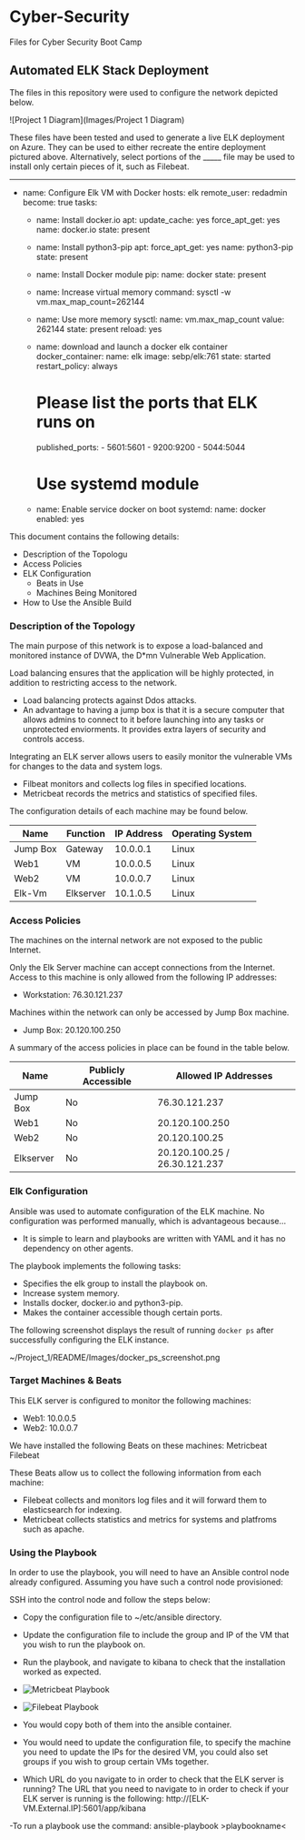 # Cyber-Security
Files for Cyber Security Boot Camp
## Automated ELK Stack Deployment

The files in this repository were used to configure the network depicted below.

![Project 1 Diagram](Images/Project 1 Diagram)

These files have been tested and used to generate a live ELK deployment on Azure. They can be used to either recreate the entire deployment pictured above. Alternatively, select portions of the _____ file may be used to install only certain pieces of it, such as Filebeat.

---
- name: Configure Elk VM with Docker
  hosts: elk
  remote_user: redadmin
  become: true
  tasks:
    - name: Install docker.io
      apt:
        update_cache: yes
        force_apt_get: yes
        name: docker.io
        state: present

    - name: Install python3-pip
      apt:
        force_apt_get: yes
        name: python3-pip
        state: present

    - name: Install Docker module
      pip:
        name: docker
        state: present

    - name: Increase virtual memory
      command: sysctl -w vm.max_map_count=262144

    - name: Use more memory
      sysctl:
        name: vm.max_map_count
        value: 262144
        state: present
        reload: yes

    - name: download and launch a docker elk container
      docker_container:
        name: elk
        image: sebp/elk:761
        state: started
        restart_policy: always
        # Please list the ports that ELK runs on
        published_ports:
          - 5601:5601
          - 9200:9200
          - 5044:5044

      # Use systemd module
    - name: Enable service docker on boot
      systemd:
        name: docker
        enabled: yes

This document contains the following details:
- Description of the Topologu
- Access Policies
- ELK Configuration
  - Beats in Use
  - Machines Being Monitored
- How to Use the Ansible Build


### Description of the Topology

The main purpose of this network is to expose a load-balanced and monitored instance of DVWA, the D*mn Vulnerable Web Application.

Load balancing ensures that the application will be highly protected, in addition to restricting access to the network.
- Load balancing protects against Ddos attacks.
- An advantage to having a jump box is that it is a secure computer that allows admins to connect to it before launching into any tasks or unprotected enviorments. It provides extra layers of security and controls access.

Integrating an ELK server allows users to easily monitor the vulnerable VMs for changes to the data and system logs.
- Filbeat monitors and collects log files in specified locations.
- Metricbeat records the metrics and statistics of specified files.

The configuration details of each machine may be found below.

| Name     | Function | IP Address | Operating System |
|----------|----------|------------|------------------|
| Jump Box | Gateway  | 10.0.0.1   | Linux            |
| Web1     | VM       | 10.0.0.5   | Linux            |
| Web2     | VM       | 10.0.0.7   | Linux            |
| Elk-Vm   | Elkserver| 10.1.0.5   | Linux            |

### Access Policies

The machines on the internal network are not exposed to the public Internet.

Only the Elk Server machine can accept connections from the Internet. Access to this machine is only allowed from the following IP addresses:
- Workstation: 76.30.121.237

Machines within the network can only be accessed by Jump Box machine.
- Jump Box: 20.120.100.250

A summary of the access policies in place can be found in the table below.

| Name     | Publicly Accessible | Allowed IP Addresses |
|----------|---------------------|----------------------|
| Jump Box | No                  | 76.30.121.237        |
| Web1     | No                  | 20.120.100.250       |
| Web2     | No                  | 20.120.100.25        |
| Elkserver| No                  | 20.120.100.25 / 26.30.121.237 |
### Elk Configuration

Ansible was used to automate configuration of the ELK machine. No configuration was performed manually, which is advantageous because...
- It is simple to learn and playbooks are written with YAML and it has no dependency on other agents.

The playbook implements the following tasks:
- Specifies the elk group to install the playbook on.
- Increase system memory.
- Installs docker, docker.io and python3-pip.
- Makes the container accessible though certain ports.

The following screenshot displays the result of running `docker ps` after successfully configuring the ELK instance.

~/Project_1/README/Images/docker_ps_screenshot.png

### Target Machines & Beats
This ELK server is configured to monitor the following machines:
- Web1: 10.0.0.5
- Web2: 10.0.0.7

We have installed the following Beats on these machines:
Metricbeat
Filebeat

These Beats allow us to collect the following information from each machine:
- Filebeat collects and monitors log files and it will forward them to elasticsearch for indexing.
- Metricbeat collects statistics and metrics for systems and platfroms such as apache.

### Using the Playbook
In order to use the playbook, you will need to have an Ansible control node already configured. Assuming you have such a control node provisioned:

SSH into the control node and follow the steps below:
- Copy the configuration file to ~/etc/ansible directory.
- Update the configuration file to include the group and IP of the VM that you wish to run the playbook on.
- Run the playbook, and navigate to kibana to check that the installation worked as expected.

- ![Metricbeat Playbook](Ansible/metricbeat-playbook.yml)
- ![Filebeat Playbook](Ansbile/filebeat-playbook.yml)
- You would copy both of them into the ansible container.
- You would need to update the configuration file, to specify the machine you need to update the IPs for the desired VM, you could also set groups if you wish to group certain VMs together.
- Which URL do you navigate to in order to check that the ELK server is running? The URL that you need to navigate to in order to check if your ELK server is running is the following: http://[ELK-VM.External.IP]:5601/app/kibana

-To run a playbook use the command: ansible-playbook >playbookname<
